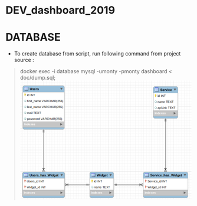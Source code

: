 # DEV_dashboard_2019

# DATABASE

* To create database from script, run following command from project source : 
> docker exec -i database mysql -umonty -pmonty dashboard < doc/dump.sql;
![MCD](MCD_v1.png)
